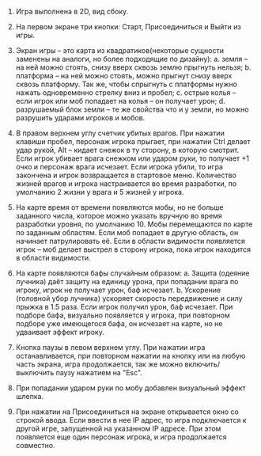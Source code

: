 1. Игра выполнена в 2D, вид сбоку.

2. На первом экране три кнопки: Старт, Присоединиться и Выйти из игры.

3. Экран игры – это карта из квадратиков(некоторые сущности заменены на аналоги, но
более подходящие по дизайну):
a. земля – на ней можно стоять, снизу вверх сквозь землю прыгнуть нельзя;
b. платформа – на ней можно стоять, можно прыгнут снизу
вверх сквозь платформу. Так же, чтобы спрыгнуть с платформы нужно нажать
одновременно стрелку вниз и пробел;
c. острые колья – если игрок или моб попадает на колья – он
получает урон;
d. разрушаемый блок земли – те же свойства что и у земли, но можно разрушить ударами игроков и мобов.

4. В правом верхнем углу счетчик убитых врагов. При нажатии клавиши пробел, персонаж
игрока прыгает, при нажатии Ctrl делает удар рукой, Alt – кидает снежок в ту сторону, в
которую смотрит. Если игрок убивает врага снежком или ударом руки, то получает +1 очко
и персонаж врага исчезает.
Если игрока убили, то игра закончена и игрок возвращается в стартовое меню.
Количество жизней врагов и игрока настраивается во время разработки, по умолчанию 2
жизни у врага и 5 жизней у игрока.

5. На карте время от времени появляются мобы, но не больше заданного числа, которое
можно указать вручную во время разработки уровня, по умолчанию 10.
Мобы перемещаются по карте по заданным областям. Если моб попадает в другую
область, он начинает патрулировать её.
Если в области видимости появляется игрок – моб делает выстрел в сторону игрока, пока игрок находится в
области видимости.

6. На карте появляются бафы случайным образом:
a. Защита (одеяние лучника) даёт защиту на единицу урона, при попадании врага
по игроку, игрок не получает урон, баф исчезает.
b. Ускорение (головной убор лучника) ускоряет скорость передвижение и силу
прыжка в 1.5 раза. Если игрок получил урон, баф исчезает.
При подборе бафа, визуально появляется у игрока, при повторном подборе уже
имеющегося бафа, он исчезает на карте, но не удваивает эффект игроку.

7. Кнопка паузы в левом верхнем углу. При нажатии игра останавливается, при повторном
нажатии на кнопку или на любую часть экрана, игра продолжается, так же можно
включить/выключить паузу нажатием на "Esc".

8. При попадании ударом руки по мобу добавлен визуальный эффект шлепка.

9. При нажатии на Присоединиться на экране открывается окно со строкой ввода. Если
ввести в нее IP адрес, то игра подключается к другой игре, запущенной на указанном IP
адресе. При этом появляется еще один персонаж игрока, и игра продолжается совместно.
